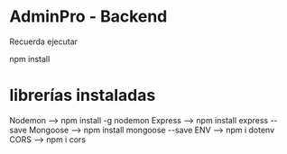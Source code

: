 # AdminPro - Backend


Recuerda ejecutar

npm install

# librerías instaladas

 Nodemon --> npm install -g nodemon
 Express --> npm install express --save 
 Mongoose --> npm install mongoose --save
 ENV -->  npm i dotenv
 CORS --> npm i cors